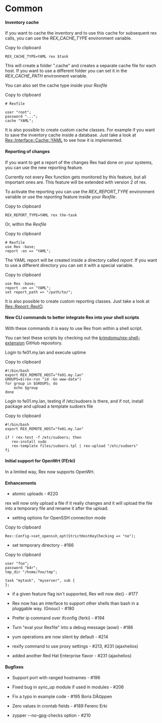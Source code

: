 Common
======

#### Inventory cache

If you want to cache the inventory and to use this cache for subsequent rex calls, you can use the *REX\_CACHE\_TYPE* environment variable.

Copy to clipboard

    REX_CACHE_TYPE=YAML rex $task

This will create a folder ".cache" and creates a separate cache file for each host. If you want to use a different folder you can set it in the *REX\_CACHE\_PATH* environment variable.

You can also set the cache type inside your *Rexfile*

Copy to clipboard

    # Rexfile

    user "root";
    password "...";
    cache "YAML";

It is also possible to create custom cache classes. For example if you want to save the inventory cache inside a database. Just take a look at [Rex::Interface::Cache::YAML](https://github.com/RexOps/Rex/blob/master/lib/Rex/Interface/Cache/YAML.pm) to see how it is implemented.

#### Reporting of changes

If you want to get a report of the changes Rex had done on your systems, you can use the new reporting feature.

Currently not every Rex function gets monitored by this feature, but all important ones are. This feature will be extended with version 2 of rex.

To activate the reporting you can use the *REX\_REPORT\_TYPE* environment variable or use the *reporting* feature inside your *Rexfile*.

Copy to clipboard

    REX_REPORT_TYPE=YAML rex the-task

Or, within the *Rexfile*

Copy to clipboard

    # Rexfile
    use Rex -base;
    report -on => "YAML";

The YAML report will be created inside a directory called *report*. If you want to use a different directory you can set it with a special variable.

Copy to clipboard

    use Rex -base;
    report -on => "YAML";
    set report_path => "/path/to/";

It is also possible to create custom reporting classes. Just take a look at [Rex::Report::RexIO](https://github.com/RexIO/rex-io-reports/blob/master/rex/lib/Rex/Report/RexIO.pm).

#### New CLI commands to better integrate Rex into your shell scripts

With these commands it is easy to use Rex from within a shell script.

You can test these scripts by checking out the [krimdomu/rex-shell-extension](https://github.com/krimdomu/rex-shell-extension) GitHub repository.

Login to fe01.my.lan and execute uptime

Copy to clipboard

    #!/bin/bash
    export REX_REMOTE_HOST="fe01.my.lan"
    GROUPS=$(rex-run "id -Gn www-data")
    for group in $GROUPS; do
        echo $group
    done

Login to fe01.my.lan, testing if /etc/sudoers is there, and if not, install package and upload a template sudoers file

Copy to clipboard

    #!/bin/bash
    export REX_REMOTE_HOST="fe01.my.lan"

    if ! rex-test -f /etc/sudoers; then
       rex-install sudo
       rex-template files/sudoers.tpl | rex-upload "/etc/sudoers"
    fi

#### Initial support for OpenWrt (FErki)

In a limited way, Rex now supports OpenWrt.

#### Enhancements

-   atomic uploads - \#220

rex will now only upload a file if it really changes and it will upload the file into a temporary file and rename it after the upload.

-   setting options for OpenSSH connection mode

Copy to clipboard

    Rex::Config->set_openssh_opt(StrictHostKeyChecking => "no");

-   set temporary directory - \#166

Copy to clipboard

    user "foo";
    password "b4r";
    tmp_dir "/home/foo/tmp";

    task "mytask", "myserver", sub {
    };

-   if a given feature flag isn't supported, Rex will now die() - \#177

-   Rex now has an interface to support other shells than bash in a pluggable way. (Gnouc) - \#180

-   Prefer ip command over ifconfig (ferki) - \#194

-   Turn "eval your Rexfile" into a debug message (aowi) - \#186

-   yum operations are now silent by default - \#214

-   rexify command to use proxy settings - \#213, \#231 (ajaxhelios)

-   added another Red Hat Enterprise flavor - \#231 (ajaxhelios)

#### Bugfixes

-   Support port with ranged hostnames - \#196

-   Fixed bug in sync\_up module if used in modules - \#206

-   Fix a typo in example code - \#195 Boris DÃ¤ppen

-   Zero values in crontab fields - \#189 Ferenc Erki

-   zypper --no-gpg-checks option - \#210


